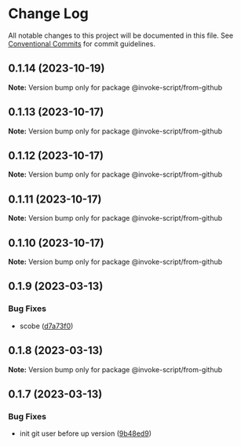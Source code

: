 # Change Log

All notable changes to this project will be documented in this file.
See [Conventional Commits](https://conventionalcommits.org) for commit guidelines.

## 0.1.14 (2023-10-19)

**Note:** Version bump only for package @invoke-script/from-github





## 0.1.13 (2023-10-17)

**Note:** Version bump only for package @invoke-script/from-github





## 0.1.12 (2023-10-17)

**Note:** Version bump only for package @invoke-script/from-github





## 0.1.11 (2023-10-17)

**Note:** Version bump only for package @invoke-script/from-github





## 0.1.10 (2023-10-17)

**Note:** Version bump only for package @invoke-script/from-github





## 0.1.9 (2023-03-13)


### Bug Fixes

* scobe ([d7a73f0](https://github.com/VladimirKalmykov/invoke-script/commit/d7a73f0))





## 0.1.8 (2023-03-13)

**Note:** Version bump only for package @invoke-script/from-github





## 0.1.7 (2023-03-13)


### Bug Fixes

* init git user before up version ([9b48ed9](https://github.com/VladimirKalmykov/invoke-script/commit/9b48ed9))
